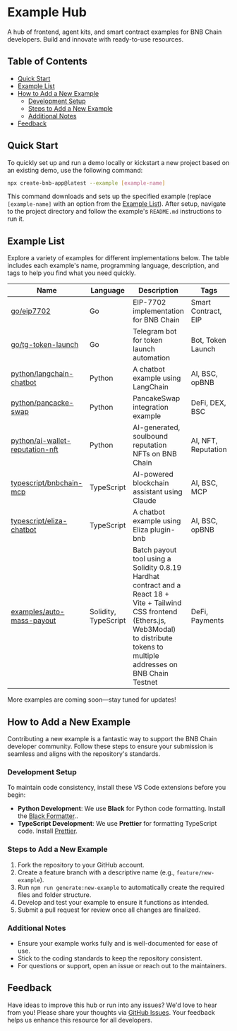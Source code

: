 # Example Hub

A hub of frontend, agent kits, and smart contract examples for BNB Chain developers. Build and innovate with
ready-to-use resources.

## Table of Contents

- [Quick Start](#quick-start)
- [Example List](#example-list)
- [How to Add a New Example](#how-to-add-a-new-example)
  - [Development Setup](#development-setup)
  - [Steps to Add a New Example](#steps-to-add-a-new-example)
  - [Additional Notes](#additional-notes)
- [Feedback](#feedback)

## Quick Start

To quickly set up and run a demo locally or kickstart a new project based on an existing demo, use the following
command:

```sh
npx create-bnb-app@latest --example [example-name]
```

This command downloads and sets up the specified example (replace `[example-name]` with an option from
the [Example List](#example-list)).
After setup, navigate to the project directory and follow the example's `README.md` instructions to run it.

## Example List

Explore a variety of examples for different implementations below. The table includes each example's name, programming
language, description, and tags to help you find what you need quickly.

| Name                                                                 | Language             | Description                                                                                                                                                                                     | Tags                |
| -------------------------------------------------------------------- | -------------------- | ----------------------------------------------------------------------------------------------------------------------------------------------------------------------------------------------- | ------------------- |
| [go/eip7702](./go/eip7702-demo)                                      | Go                   | EIP-7702 implementation for BNB Chain                                                                                                                                                           | Smart Contract, EIP |
| [go/tg-token-launch](./go/tg-token-launch-example)                   | Go                   | Telegram bot for token launch automation                                                                                                                                                        | Bot, Token Launch   |
| [python/langchain-chatbot](./python/langchain-chatbot)               | Python               | A chatbot example using LangChain                                                                                                                                                               | AI, BSC, opBNB      |
| [python/pancacke-swap](./python/pancake-swap-example)                | Python               | PancakeSwap integration example                                                                                                                                                                 | DeFi, DEX, BSC      |
| [python/ai-wallet-reputation-nft](./python/ai-wallet-reputation-nft) | Python               | AI-generated, soulbound reputation NFTs on BNB Chain                                                                                                                                            | AI, NFT, Reputation |
| [typescript/bnbchain-mcp](./typescript/bnbchain-mcp)                 | TypeScript           | AI-powered blockchain assistant using Claude                                                                                                                                                    | AI, BSC, MCP        |
| [typescript/eliza-chatbot](./typescript/eliza-chatbot)               | TypeScript           | A chatbot example using Eliza plugin-bnb                                                                                                                                                        | AI, BSC, opBNB      |
| [examples/auto-mass-payout](./examples/auto-mass-payout)             | Solidity, TypeScript | Batch payout tool using a Solidity 0.8.19 Hardhat contract and a React 18 + Vite + Tailwind CSS frontend (Ethers.js, Web3Modal) to distribute tokens to multiple addresses on BNB Chain Testnet | DeFi, Payments      |

More examples are coming soon—stay tuned for updates!

## How to Add a New Example

Contributing a new example is a fantastic way to support the BNB Chain developer community. Follow these steps to ensure
your submission is seamless and aligns with the repository's standards.

### Development Setup

To maintain code consistency, install these VS Code extensions before you begin:

- **Python Development**: We use **Black** for Python code formatting. Install
  the <a href="https://marketplace.visualstudio.com/items?itemName=ms-python.black-formatter" target="_blank">Black Formatter</a>..
- **TypeScript Development**: We use **Prettier** for formatting TypeScript code.
  Install <a href="https://marketplace.visualstudio.com/items?itemName=esbenp.prettier-vscode" target="_blank">Prettier</a>.

### Steps to Add a New Example

1. Fork the repository to your GitHub account.
2. Create a feature branch with a descriptive name (e.g., `feature/new-example`).
3. Run `npm run generate:new-example` to automatically create the required files and folder structure.
4. Develop and test your example to ensure it functions as intended.
5. Submit a pull request for review once all changes are finalized.

### Additional Notes

- Ensure your example works fully and is well-documented for ease of use.
- Stick to the coding standards to keep the repository consistent.
- For questions or support, open an issue or reach out to the maintainers.

## Feedback

Have ideas to improve this hub or run into any issues? We'd love to hear from you! Please share your thoughts via [GitHub
Issues](https://github.com/bnb-chain/example-hub/issues). Your feedback helps us enhance this resource for all developers.

